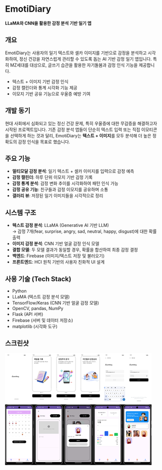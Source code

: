 # EmotiDiary
**LLaMA와 CNN을 활용한 감정 분석 기반 일기 앱**

## 개요  
EmotiDiary는 사용자의 일기 텍스트와 셀카 이미지를 기반으로 감정을 분석하고 시각화하여, 정신 건강을 자연스럽게 관리할 수 있도록 돕는 AI 기반 감정 일기 앱입니다. 특히 MZ세대를 대상으로, 글쓰기 습관을 활용한 자기돌봄과 감정 인식 기능을 제공합니다.

- 텍스트 + 이미지 기반 감정 인식
- 감정 캘린더와 통계 시각화 기능 제공
- 이모지 기반 공유 기능으로 우울증 예방 기여

## 개발 동기  
현대 사회에서 심화되고 있는 정신 건강 문제, 특히 우울증에 대한 무감증을 해결하고자 시작된 프로젝트입니다. 기존 감정 분석 앱들이 단순히 텍스트 입력 또는 직접 이모티콘을 선택하게 하는 것과 달리, EmotiDiary는 **텍스트 + 이미지**를 모두 분석해 더 높은 정확도의 감정 인식을 목표로 했습니다.

## 주요 기능  
- **멀티모달 감정 분석**: 일기 텍스트 + 셀카 이미지를 입력으로 감정 예측  
- **감정 캘린더**: 하루 단위 이모지 기반 감정 기록  
- **감정 통계 분석**: 감정 변화 추이를 시각화하여 패턴 인식 가능  
- **감정 공유 기능**: 친구들과 감정 이모지를 공유하며 소통  
- **갤러리 뷰**: 저장된 일기 이미지들을 시각적으로 정리

## 시스템 구조  
- **텍스트 감정 분석**: LLaMA (Generative AI 기반 LLM)  
  → 감정 7개(fear, surprise, angry, sad, neutral, happy, disgust)에 대한 확률 출력  
- **이미지 감정 분석**: CNN 기반 얼굴 감정 인식 모델  
- **결합 모델**: 두 모델 결과가 동일할 경우, 확률을 합산하여 최종 감정 결정  
- **백엔드**: Firebase (이미지/텍스트 저장 및 불러오기)  
- **프론트엔드**: HCI 원칙 기반의 사용자 친화적 UI 설계

## 사용 기술 (Tech Stack)  
- Python  
- LLaMA (텍스트 감정 분석 모델)  
- TensorFlow/Keras (CNN 기반 얼굴 감정 모델)  
- OpenCV, pandas, NumPy  
- Flask (API 서버)  
- Firebase (서버 및 데이터 저장소)  
- matplotlib (시각화 도구)

## 스크린샷  
![figma](./figma1.png)
![app](./app1.png)
